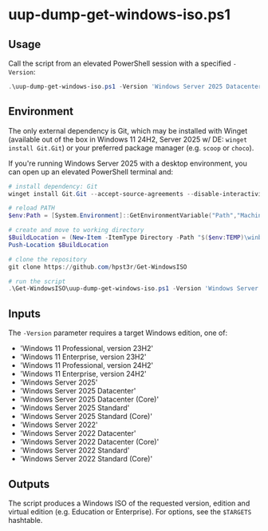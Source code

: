 # uup-dump-get-windows-iso.ps1

## Usage

Call the script from an elevated PowerShell session with a specified `-Version`:

```PowerShell
.\uup-dump-get-windows-iso.ps1 -Version 'Windows Server 2025 Datacenter (Core)'
```

## Environment

The only external dependency is Git, which may be installed with Winget (available out of the box in Windows 11 24H2, Server 2025 w/ DE: `winget install Git.Git`) or your preferred package manager (e.g. `scoop` or `choco`).

If you're running Windows Server 2025 with a desktop environment,
you can open up an elevated PowerShell terminal and:

```PowerShell
# install dependency: Git
winget install Git.Git --accept-source-agreements --disable-interactivity

# reload PATH
$env:Path = [System.Environment]::GetEnvironmentVariable("Path","Machine") + ";" + [System.Environment]::GetEnvironmentVariable("Path","User")

# create and move to working directory
$BuildLocation = (New-Item -ItemType Directory -Path "$($env:TEMP)\winbuild-$(Get-Date -UFormat %s))"
Push-Location $BuildLocation

# clone the repository
git clone https://github.com/hpst3r/Get-WindowsISO

# run the script
.\Get-WindowsISO\uup-dump-get-windows-iso.ps1 -Version 'Windows Server 2025 Datacenter (Core)'
```

## Inputs

The `-Version` parameter requires a target Windows edition, one of:

- 'Windows 11 Professional, version 23H2'
- 'Windows 11 Enterprise, version 23H2'
- 'Windows 11 Professional, version 24H2'
- 'Windows 11 Enterprise, version 24H2'
- 'Windows Server 2025'
- 'Windows Server 2025 Datacenter'
- 'Windows Server 2025 Datacenter (Core)'
- 'Windows Server 2025 Standard'
- 'Windows Server 2025 Standard (Core)'
- 'Windows Server 2022'
- 'Windows Server 2022 Datacenter'
- 'Windows Server 2022 Datacenter (Core)'
- 'Windows Server 2022 Standard'
- 'Windows Server 2022 Standard (Core)'

## Outputs

The script produces a Windows ISO of the requested version, edition and
virtual edition (e.g. Education or Enterprise). For options, see the
`$TARGETS` hashtable.
